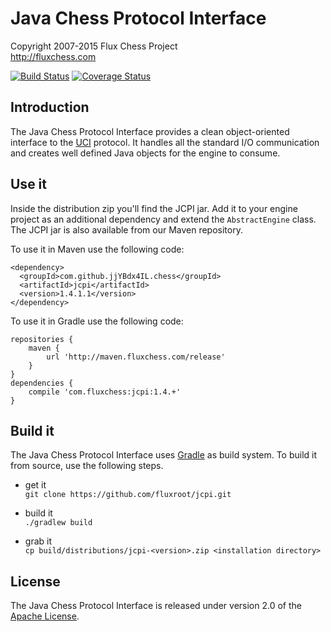 Java Chess Protocol Interface
=============================

Copyright 2007-2015 Flux Chess Project  
http://fluxchess.com

[![Build Status](https://travis-ci.org/fluxroot/jcpi.png?branch=1.4.x)](https://travis-ci.org/fluxroot/jcpi) [![Coverage Status](https://coveralls.io/repos/fluxroot/jcpi/badge.png?branch=1.4.x)](https://coveralls.io/r/fluxroot/jcpi?branch=1.4.x)


Introduction
------------
The Java Chess Protocol Interface provides a clean object-oriented interface to
the [UCI] protocol. It handles all the standard I/O communication and creates
well defined Java objects for the engine to consume.


Use it
------
Inside the distribution zip you'll find the JCPI jar. Add it to your engine
project as an additional dependency and extend the `AbstractEngine` class. The
JCPI jar is also available from our Maven repository.

To use it in Maven use the following code:

    <dependency>
      <groupId>com.github.jjYBdx4IL.chess</groupId>
      <artifactId>jcpi</artifactId>
      <version>1.4.1.1</version>
    </dependency>

To use it in Gradle use the following code:

    repositories {
        maven {
            url 'http://maven.fluxchess.com/release'
        }
    }
    dependencies {
        compile 'com.fluxchess:jcpi:1.4.+'
    }


Build it
--------
The Java Chess Protocol Interface uses [Gradle] as build system. To build it
from source, use the following steps.

- get it  
`git clone https://github.com/fluxroot/jcpi.git`

- build it  
`./gradlew build`

- grab it  
`cp build/distributions/jcpi-<version>.zip <installation directory>`


License
-------
The Java Chess Protocol Interface is released under version 2.0 of the
[Apache License].


[UCI]: http://www.shredderchess.com/chess-info/features/uci-universal-chess-interface.html
[Gradle]: http://gradle.org/
[Apache License]: http://www.apache.org/licenses/LICENSE-2.0
